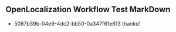 ## OpenLocalization Workflow Test MarkDown
* 5087b39b-04e9-4dc2-bb50-0a347f61e613 
thanks!<!--HONumber=Mar16_HO4-->
